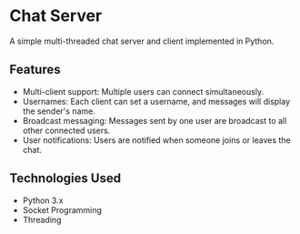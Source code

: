 # Chat Server

A simple multi-threaded chat server and client implemented in Python.

## Features

- Multi-client support: Multiple users can connect simultaneously.
- Usernames: Each client can set a username, and messages will display the sender's name.
- Broadcast messaging: Messages sent by one user are broadcast to all other connected users.
- User notifications: Users are notified when someone joins or leaves the chat.

## Technologies Used

- Python 3.x
- Socket Programming
- Threading
